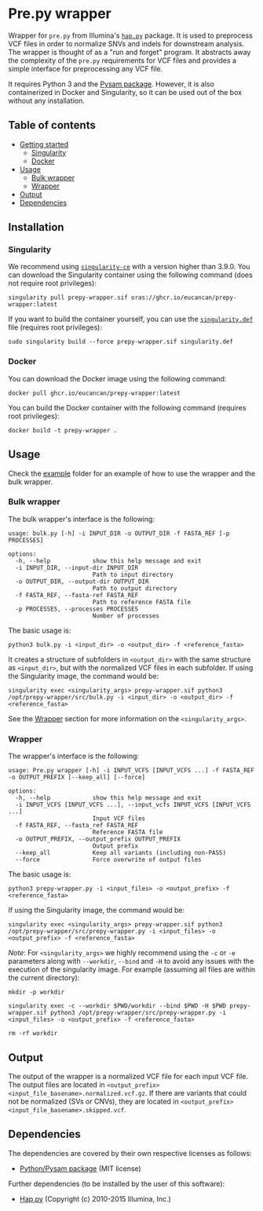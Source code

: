 # Pre.py wrapper<!-- omit in toc -->

Wrapper for `pre.py` from Illumina's [`hap.py`](https://github.com/Illumina/hap.py) package. It is used to preprocess VCF files in order to normalize SNVs and indels for downstream analysis. The wrapper is thought of as a "run and forget" program. It abstracts away the complexity of the `pre.py` requirements for VCF files and provides a simple interface for preprocessing any VCF file.

It requires Python 3 and the [Pysam package](https://github.com/pysam-developers/pysam). However, it is also containerized in Docker and Singularity, so it can be used out of the box without any installation.

## Table of contents<!-- omit in toc -->
- [Getting started](#getting-started)
  - [Singularity](#singularity)
  - [Docker](#docker)
- [Usage](#usage)
  - [Bulk wrapper](#bulk-wrapper)
  - [Wrapper](#wrapper)
- [Output](#output)
- [Dependencies](#dependencies)
  
## Installation
### Singularity
We recommend using [`singularity-ce`](https://github.com/sylabs/singularity) with a version higher than 3.9.0. You can download the Singularity container using the following command (does not require root privileges):

```
singularity pull prepy-wrapper.sif oras://ghcr.io/eucancan/prepy-wrapper:latest
```

If you want to build the container yourself, you can use the [`singularity.def`](singularity.def) file (requires root privileges):
```
sudo singularity build --force prepy-wrapper.sif singularity.def
```

### Docker
You can download the Docker image using the following command:
```
docker pull ghcr.io/eucancan/prepy-wrapper:latest
```

You can build the Docker container with the following command (requires root privileges):

```
docker build -t prepy-wrapper .
```


## Usage

Check the [example](example) folder for an example of how to use the wrapper and the bulk wrapper.

### Bulk wrapper

The bulk wrapper's interface is the following:

```
usage: bulk.py [-h] -i INPUT_DIR -o OUTPUT_DIR -f FASTA_REF [-p PROCESSES]

options:
  -h, --help            show this help message and exit
  -i INPUT_DIR, --input-dir INPUT_DIR
                        Path to input directory
  -o OUTPUT_DIR, --output-dir OUTPUT_DIR
                        Path to output directory
  -f FASTA_REF, --fasta-ref FASTA_REF
                        Path to reference FASTA file
  -p PROCESSES, --processes PROCESSES
                        Number of processes
```

The basic usage is:

```
python3 bulk.py -i <input_dir> -o <output_dir> -f <reference_fasta>
```

It creates a structure of subfolders in `<output_dir>` with the same structure as `<input_dir>`, but with the normalized VCF files in each subfolder. If using the Singularity image, the command would be:

```
singularity exec <singularity_args> prepy-wrapper.sif python3 /opt/prepy-wrapper/src/bulk.py -i <input_dir> -o <output_dir> -f <reference_fasta>
```

See the [Wrapper](#wrapper) section for more information on the `<singularity_args>`.

### Wrapper

The wrapper's interface is the following:

```
usage: Pre.py wrapper [-h] -i INPUT_VCFS [INPUT_VCFS ...] -f FASTA_REF -o OUTPUT_PREFIX [--keep_all] [--force]

options:
  -h, --help            show this help message and exit
  -i INPUT_VCFS [INPUT_VCFS ...], --input_vcfs INPUT_VCFS [INPUT_VCFS ...]
                        Input VCF files
  -f FASTA_REF, --fasta_ref FASTA_REF
                        Reference FASTA file
  -o OUTPUT_PREFIX, --output_prefix OUTPUT_PREFIX
                        Output prefix
  --keep_all            Keep all variants (including non-PASS)
  --force               Force overwrite of output files
```

The basic usage is:

```
python3 prepy-wrapper.py -i <input_files> -o <output_prefix> -f <reference_fasta>
```

If using the Singularity image, the command would be:

```
singularity exec <singularity_args> prepy-wrapper.sif python3 /opt/prepy-wrapper/src/prepy-wrapper.py -i <input_files> -o <output_prefix> -f <reference_fasta>
```

_Note_: For `<singularity_args>` we highly recommend using the `-c` or `-e` parameters along with `--workdir`, `--bind` and `-H` to avoid any issues with the execution of the singularity image. For example (assuming all files are within the current directory):

```
mkdir -p workdir

singularity exec -c --workdir $PWD/workdir --bind $PWD -H $PWD prepy-wrapper.sif python3 /opt/prepy-wrapper/src/prepy-wrapper.py -i <input_files> -o <output_prefix> -f <reference_fasta>

rm -rf workdir
```

## Output

The output of the wrapper is a normalized VCF file for each input VCF file. The output files are located in `<output_prefix><input_file_basename>.normalized.vcf.gz`. If there are variants that could not be normalized (SVs or CNVs), they are located in `<output_prefix><input_file_basename>.skipped.vcf`.

## Dependencies

The dependencies are covered by their own respective licenses as follows:

* [Python/Pysam package](https://github.com/pysam-developers/pysam) (MIT license)

Further dependencies (to be installed by the user of this software):

*   [Hap.py](https://github.com/Illumina/hap.py) (Copyright (c) 2010-2015 Illumina, Inc.)
